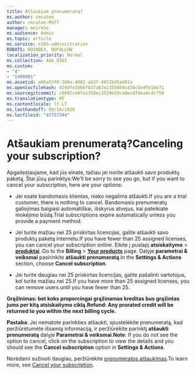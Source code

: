 ```yaml
---
title: Atšaukiam prenumeratą?
ms.author: cmcatee
author: cmcatee-MSFT
manager: mnirkhe
ms.audience: Admin
ms.topic: article
ms.service: o365-administration
ROBOTS: NOINDEX, NOFOLLOW
localization_priority: Normal
ms.collection: Adm_O365
ms.custom:
- "4"
- "1400001"
ms.assetid: e0ba53f0-3b0a-4082-a42f-40f2b45ad91a
ms.openlocfilehash: 429dfe3d66fb37a62e2355084cd30c5e4fe16e71
ms.sourcegitcommit: c6692ce0fa1358ec3529e59ca0ecdfdea4cdc759
ms.translationtype: MT
ms.contentlocale: lt-LT
ms.lasthandoff: 09/14/2020
ms.locfileid: "47757344"
---
```

# <a name="canceling-your-subscription"></a><span data-ttu-id="ca6c8-102">Atšaukiam prenumeratą?</span><span class="sxs-lookup"><span data-stu-id="ca6c8-102">Canceling your subscription?</span></span>

<span data-ttu-id="ca6c8-103">Apgailestaujame, kad jūs einate, tačiau jei norite atšaukti savo produktų paketą, Štai jūsų parinktys:</span><span class="sxs-lookup"><span data-stu-id="ca6c8-103">We'll be sorry to see you go, but if you want to cancel your subscription, here are your options:</span></span>
  
- <span data-ttu-id="ca6c8-104">Jei esate bandomasis klientas, nieko negalima atšaukti.</span><span class="sxs-lookup"><span data-stu-id="ca6c8-104">If you are a trial customer, there is nothing to cancel.</span></span> <span data-ttu-id="ca6c8-105">Bandomasis prenumeratų galiojimas baigiasi automatiškai, išskyrus atvejus, kai pateikiate mokėjimo būdą.</span><span class="sxs-lookup"><span data-stu-id="ca6c8-105">Trial subscriptions expire automatically unless you provide a payment method.</span></span>

- <span data-ttu-id="ca6c8-106">Jei turite mažiau nei 25 priskirtas licencijas, galite atšaukti savo produktų paketą internetu.</span><span class="sxs-lookup"><span data-stu-id="ca6c8-106">If you have fewer than 25 assigned licenses, you can cancel your subscription online.</span></span> <span data-ttu-id="ca6c8-107">Eikite į puslapį **atsiskaitymo** \> **[produktai](https://go.microsoft.com/fwlink/p/?linkid=842054)** .</span><span class="sxs-lookup"><span data-stu-id="ca6c8-107">Go to the **Billing** \> **[Your products](https://go.microsoft.com/fwlink/p/?linkid=842054)** page.</span></span> <span data-ttu-id="ca6c8-108">Dalyje **parametrai & veiksmai** pasirinkite **atšaukti prenumeratą**.</span><span class="sxs-lookup"><span data-stu-id="ca6c8-108">In the **Settings & Actions** section, choose **Cancel subscription**.</span></span>

- <span data-ttu-id="ca6c8-109">Jei turite daugiau nei 25 priskirtas licencijas, galite pašalinti vartotojus, kol turite mažiau nei 25.</span><span class="sxs-lookup"><span data-stu-id="ca6c8-109">If you have more than 25 assigned licenses, you can remove users until you have fewer than 25.</span></span>
  
<span data-ttu-id="ca6c8-110">**Grąžinimas: bet koks proporcingai grąžinamas kreditas bus grąžintas jums per kitą atsiskaitymo ciklą.**</span><span class="sxs-lookup"><span data-stu-id="ca6c8-110">**Refund: Any prorated credit will be returned to you within the next billing cycle.**</span></span> 

<span data-ttu-id="ca6c8-111">**Pastaba**: Jei nematote parinkties atšaukti, spustelėkite prenumeratą, kad peržiūrėtumėte išsamią informaciją, ir peržiūrėkite parinktį **atšaukti prenumeratą** dalyje **Parametrai & veiksmai**.</span><span class="sxs-lookup"><span data-stu-id="ca6c8-111">**Note**: If you do not see the option to cancel, click on the subscription to view the details and you should see the **Cancel subscription** option in **Settings & Actions**.</span></span> 

<span data-ttu-id="ca6c8-112">Norėdami sužinoti daugiau, peržiūrėkite [prenumeratos atšaukimas](https://docs.microsoft.com/microsoft-365/commerce/subscriptions/cancel-your-subscription).</span><span class="sxs-lookup"><span data-stu-id="ca6c8-112">To learn more, see [Cancel your subscription](https://docs.microsoft.com/microsoft-365/commerce/subscriptions/cancel-your-subscription).</span></span>
